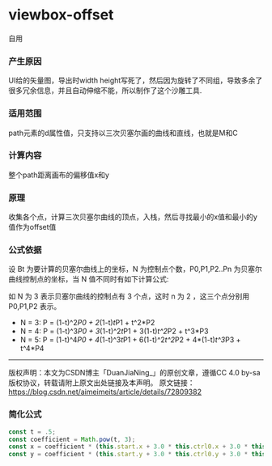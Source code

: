# viewbox-offset

自用

### 产生原因

UI给的矢量图，导出时width height写死了，然后因为旋转了不同组，导致多余了很多冗余信息，并且自动伸缩不能，所以制作了这个沙雕工具.

### 适用范围

path元素的d属性值，只支持以三次贝塞尔画的曲线和直线，也就是M和C

### 计算内容

整个path距离画布的偏移值x和y

### 原理

收集各个点，计算三次贝塞尔曲线的顶点，入栈，然后寻找最小的x值和最小的y值作为offset值

### 公式依据

设 Bt 为要计算的贝塞尔曲线上的坐标，N 为控制点个数，P0,P1,P2..Pn 为贝塞尔曲线控制点的坐标，当 N 值不同时有如下计算公式: 

如 N 为 3 表示贝塞尔曲线的控制点有 3 个点，这时 n 为 2 ，这三个点分别用 P0,P1,P2 表示。

+ N = 3: P = (1-t)^2*P0 + 2*(1-t)*t*P1 + t^2*P2 
+ N = 4: P = (1-t)^3*P0 + 3*(1-t)^2*t*P1 + 3(1-t)*t^2*P2 + t^3*P3 
+ N = 5: P = (1-t)^4*P0 + 4*(1-t)^3*t*P1 + 6(1-t)^2*t^2*P2 + 4*(1-t)*t^3*P3 + t^4*P4 
--------------------- 
版权声明：本文为CSDN博主「DuanJiaNing_」的原创文章，遵循CC 4.0 by-sa版权协议，转载请附上原文出处链接及本声明。
原文链接：https://blog.csdn.net/aimeimeits/article/details/72809382

### 简化公式

```javascript
const t = .5;
const coefficient = Math.pow(t, 3);
const x = coefficient * (this.start.x + 3.0 * this.ctrl0.x + 3.0 * this.ctrl1.x + this.end.x);
const y = coefficient * (this.start.y + 3.0 * this.ctrl0.y + 3.0 * this.ctrl1.y + this.end.y);
```
